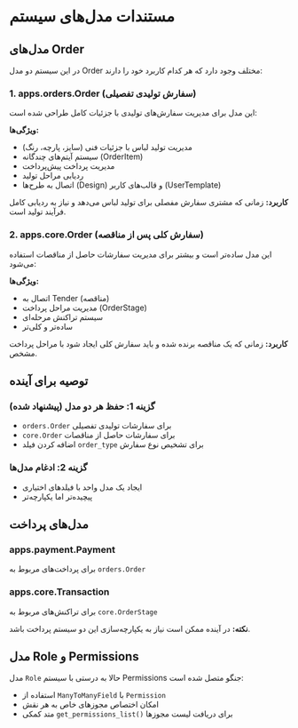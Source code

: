 # مستندات مدل‌های سیستم

## مدل‌های Order

در این سیستم دو مدل Order مختلف وجود دارد که هر کدام کاربرد خود را دارند:

### 1. apps.orders.Order (سفارش تولیدی تفصیلی)

این مدل برای مدیریت سفارش‌های تولیدی با جزئیات کامل طراحی شده است:

**ویژگی‌ها:**
- مدیریت تولید لباس با جزئیات فنی (سایز، پارچه، رنگ)
- سیستم آیتم‌های چندگانه (OrderItem)
- مدیریت پرداخت پیش‌پرداخت
- ردیابی مراحل تولید
- اتصال به طرح‌ها (Design) و قالب‌های کاربر (UserTemplate)

**کاربرد:** 
زمانی که مشتری سفارش مفصلی برای تولید لباس می‌دهد و نیاز به ردیابی کامل فرآیند تولید است.

### 2. apps.core.Order (سفارش کلی پس از مناقصه)

این مدل ساده‌تر است و بیشتر برای مدیریت سفارشات حاصل از مناقصات استفاده می‌شود:

**ویژگی‌ها:**
- اتصال به Tender (مناقصه)
- مدیریت مراحل پرداخت (OrderStage)
- سیستم تراکنش مرحله‌ای
- ساده‌تر و کلی‌تر

**کاربرد:**
زمانی که یک مناقصه برنده شده و باید سفارش کلی ایجاد شود با مراحل پرداخت مشخص.

## توصیه برای آینده

### گزینه 1: حفظ هر دو مدل (پیشنهاد شده)
- `orders.Order` برای سفارشات تولیدی تفصیلی
- `core.Order` برای سفارشات حاصل از مناقصات
- اضافه کردن فیلد `order_type` برای تشخیص نوع سفارش

### گزینه 2: ادغام مدل‌ها
- ایجاد یک مدل واحد با فیلدهای اختیاری
- پیچیده‌تر اما یکپارچه‌تر

## مدل‌های پرداخت

### apps.payment.Payment
برای پرداخت‌های مربوط به `orders.Order`

### apps.core.Transaction
برای تراکنش‌های مربوط به `core.OrderStage`

**نکته:** در آینده ممکن است نیاز به یکپارچه‌سازی این دو سیستم پرداخت باشد.

## مدل Role و Permissions

مدل `Role` حالا به درستی با سیستم Permissions جنگو متصل شده است:
- استفاده از `ManyToManyField` با `Permission`
- امکان اختصاص مجوزهای خاص به هر نقش
- متد کمکی `get_permissions_list()` برای دریافت لیست مجوزها 
